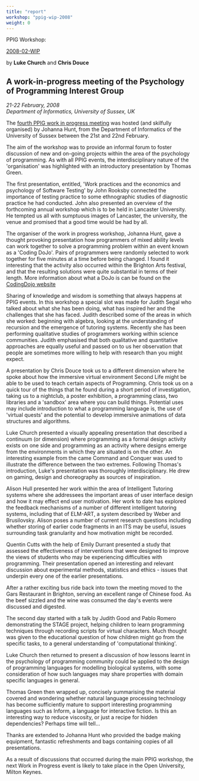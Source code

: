 ```yaml
---
title: "report" 
workshop: "ppig-wip-2008"
weight: 0
---
```

PPIG Workshop: 

[2008-02-WIP](/workshop/ppig-wip-workshop-2008)

by **Luke Church** and **Chris Douce**

A work-in-progress meeting of the Psychology of Programming Interest Group
--------------------------------------------------------------------------

_21-22 February, 2008  
Department of Informatics, University of Sussex, UK_

The [fourth PPIG work in progress meeting](/node/300) was hosted (and skilfully organised) by Johanna Hunt, from the Department of Informatics of the University of Sussex between the 21st and 22nd February.

The aim of the workshop was to provide an informal forum to foster discussion of new and on-going projects within the area of the psychology of programming. As with all PPIG events, the interdisciplinary nature of the 'organisation' was highlighted with an introductory presentation by Thomas Green.

The first presentation, entitled, 'Work practices and the economics and psychology of Software Testing' by John Rooksby connected the importance of testing practice to some ethnographic studies of diagnostic practice he had conducted. John also presented an overview of the forthcoming annual workshop which is to be held in Lancaster University. He tempted us all with sumptuous images of Lancaster, the university, the venue and promised that a good time would be had by all.

The organiser of the work in progress workshop, Johanna Hunt, gave a thought provoking presentation how programmers of mixed ability levels can work together to solve a programming problem within an event known as a 'Coding DoJo'. Pairs of programmers were randomly selected to work together for five minutes at a time before being changed. I found it interesting that the activity also occurred within the Brighton Arts festival, and that the resulting solutions were quite substantial in terms of their length. More information about what a DoJo is can be found on the [CodingDojo website](http://codingdojo.org/)

Sharing of knowledge and wisdom is something that always happens at PPIG events. In this workshop a special slot was made for Judith Segal who talked about what she has been doing, what has inspired her and the challenges that she has faced. Judith described some of the areas in which she worked: beginning with algebra, looking at the understanding of recursion and the emergence of tutoring systems. Recently she has been performing qualitative studies of programmers working within science communities. Judith emphasised that both qualitative and quantitative approaches are equally useful and passed on to us her observation that people are sometimes more willing to help with research than you might expect.

A presentation by Chris Douce took us to a different dimension where he spoke about how the immersive virtual environment Second Life might be able to be used to teach certain aspects of Programming. Chris took us on a quick tour of the things that he found during a short period of investigation, taking us to a nightclub, a poster exhibition, a programming class, two libraries and a 'sandbox' area where you can build things. Potential uses may include introduction to what a programming language is, the use of 'virtual quests' and the potential to develop immersive animations of data structures and algorithms.

Luke Church presented a visually appealing presentation that described a continuum (or dimension) where programming as a formal design activity exists on one side and programming as an activity where designs emerge from the environments in which they are situated is on the other. An interesting example from the came Command and Conquer was used to illustrate the difference between the two extremes. Following Thomas's introduction, Luke's presentation was thoroughly interdisciplinary. He drew on gaming, design and choreography as sources of inspiration.

Alison Hull presented her work within the area of Intelligent Tutoring systems where she addressees the important areas of user interface design and how it may effect end user motivation. Her work to date has explored the feedback mechanisms of a number of different intelligent tutoring systems, including that of ELM-ART, a system described by Weber and Brusilovsky. Alison poses a number of current research questions including whether storing of earlier code fragments in an ITS may be useful, issues surrounding task granularity and how motivation might be recorded.

Quentin Cutts with the help of Emily Durrant presented a study that assessed the effectiveness of interventions that were designed to improve the views of students who may be experiencing difficulties with programming. Their presentation opened an interesting and relevant discussion about experimental methods, statistics and ethics - issues that underpin every one of the earlier presentations.

After a rather exciting bus ride back into town the meeting moved to the Gars Restaurant in Brighton, serving an excellent range of Chinese food. As the beef sizzled and the wine was consumed the day's events were discussed and digested.

The second day started with a talk by Judith Good and Pablo Romero demonstrating the STAGE project, helping children to learn programming techniques through recording scripts for virtual characters. Much thought was given to the educational question of how children might go from the specific tasks, to a general understanding of 'computational thinking'.

Luke Church then returned to present a discussion of how lessons learnt in the psychology of programming community could be applied to the design of programming languages for modelling biological systems, with some consideration of how such languages may share properties with domain specific languages in general.

Thomas Green then wrapped up, concisely summarising the material covered and wondering whether natural language processing technology has become sufficiently mature to support interesting programming languages such as Inform, a language for interactive fiction. Is this an interesting way to reduce viscosity, or just a recipe for hidden dependencies? Perhaps time will tell...

Thanks are extended to Johanna Hunt who provided the badge making equipment, fantastic refreshments and bags containing copies of all presentations.

As a result of discussions that occurred during the main PPIG workshop, the next Work in Progress event is likely to take place in the Open University, Milton Keynes.
